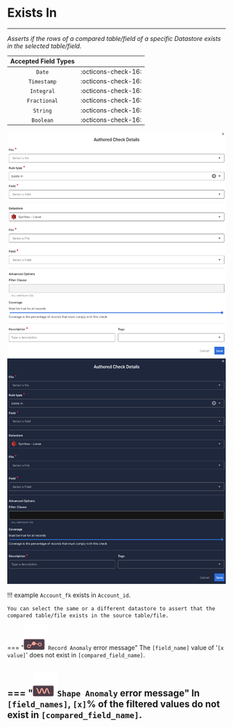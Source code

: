 # Exists In

---

*Asserts if the rows of a compared table/field of a specific Datastore exists in the selected table/field.*

| Accepted Field Types   |                      |
| :--------------------: | :------------------: |
| `Date`                 | :octicons-check-16:   |
| `Timestamp`            | :octicons-check-16:   |
| `Integral`             | :octicons-check-16:   |
| `Fractional`           | :octicons-check-16:   |
| `String`               | :octicons-check-16:   |
| `Boolean`              | :octicons-check-16:   |


![Screenshot](../assets/checks/rule-types/exists-in-light.png#only-light)
![Screenshot](../assets/checks/rule-types/exists-in-dark.png#only-dark)

!!! example
    `Account_fk` exists in `Account_id`.

    You can select the same or a different datastore to assert that the compared table/file exists in the source table/file.

=== "![Screenshot](../assets/checks/rule-types/icons/icon-record-anomaly-dark.svg)`Record Anomaly` error message"
    The `[field_name]` value of '`[x value]`' does not exist in `[compared_field_name]`.

=== "![Screenshot](../assets/checks/rule-types/icons/icon-shape-anomaly-dark.svg)`Shape Anomaly` error message"
    In `[field_names]`, `[x]`% of the filtered values do not exist in `[compared_field_name]`.
---